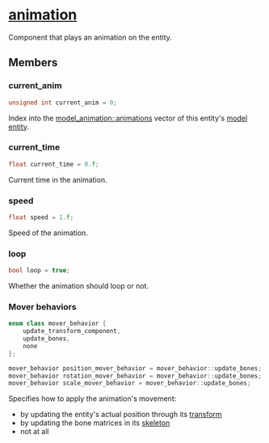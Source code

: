 # [animation](animation.hpp)

Component that plays an animation on the entity.

## Members

### current_anim

```cpp
unsigned int current_anim = 0;
```

Index into the [model_animation::animations](model_animation.md) vector of this entity's [model entity](model.md).

### current_time

```cpp
float current_time = 0.f;
```

Current time in the animation.

### speed

```cpp
float speed = 1.f;
```

Speed of the animation.

### loop

```cpp
bool loop = true;
```

Whether the animation should loop or not.

### Mover behaviors

```cpp
enum class mover_behavior {
    update_transform_component,
    update_bones,
    none
};

mover_behavior position_mover_behavior = mover_behavior::update_bones;
mover_behavior rotation_mover_behavior = mover_behavior::update_bones;
mover_behavior scale_mover_behavior = mover_behavior::update_bones;
```

Specifies how to apply the animation's movement:
* by updating the entity's actual position through its [transform](transform.md)
* by updating the bone matrices in its [skeleton](skeleton.md)
* not at all